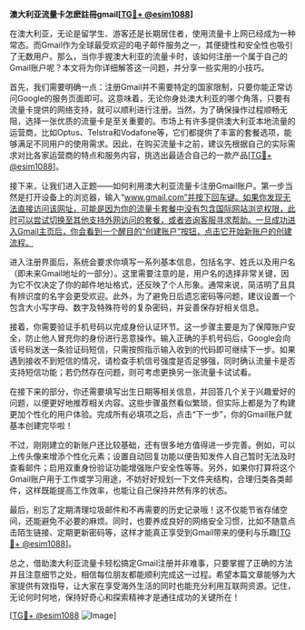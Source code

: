 **澳大利亚流量卡怎麽註冊gmail[[TG💪+ @esim1088](https://t.me/s/esim1088)]**

在澳大利亚，无论是留学生、游客还是长期居住者，使用流量卡上网已经成为一种常态。而Gmail作为全球最受欢迎的电子邮件服务之一，其便捷性和安全性也吸引了无数用户。那么，当你手握澳大利亚的流量卡时，该如何注册一个属于自己的Gmail账户呢？本文将为你详细解答这一问题，并分享一些实用的小技巧。

首先，我们需要明确一点：注册Gmail并不需要特定的国家限制，只要你能正常访问Google的服务页面即可。这意味着，无论你身处澳大利亚的哪个角落，只要有流量卡提供的网络支持，就可以顺利进行注册。当然，为了确保操作过程顺畅无阻，选择一张优质的流量卡是至关重要的。市场上有许多提供澳大利亚本地流量的运营商，比如Optus、Telstra和Vodafone等，它们都提供了丰富的套餐选项，能够满足不同用户的使用需求。因此，在购买流量卡之前，建议先根据自己的实际需求对比各家运营商的特点和服务内容，挑选出最适合自己的一款产品[[TG💪+ @esim1088](https://t.me/s/esim1088)]。

接下来，让我们进入正题——如何利用澳大利亚流量卡注册Gmail账户。第一步当然是打开设备上的浏览器，输入“www.gmail.com”并按下回车键。如果你发现无法直接访问该网址，可能是因为你的流量卡套餐中没有包含国际网站浏览权限，此时可以尝试切换至其他支持外网访问的套餐，或者咨询客服寻求帮助。一旦成功进入Gmail主页后，你会看到一个醒目的“创建账户”按钮，点击它开始新账户的创建流程。

进入注册界面后，系统会要求你填写一系列基本信息，包括名字、姓氏以及用户名（即未来Gmail地址的一部分）。这里需要注意的是，用户名的选择非常关键，因为它不仅决定了你的邮件地址格式，还反映了个人形象。通常来说，简洁明了且具有辨识度的名字会更受欢迎。此外，为了避免日后遗忘密码等问题，建议设置一个包含大小写字母、数字及特殊符号的复杂密码，并妥善保存好相关信息。

接着，你需要验证手机号码以完成身份认证环节。这一步骤主要是为了保障账户安全，防止他人冒充你的身份进行恶意操作。输入正确的手机号码后，Google会向该号码发送一条验证码短信，只需按照指示输入收到的代码即可继续下一步。如果遇到接收不到短信的情况，请检查手机信号强度是否足够强，同时确认流量卡是否支持短信功能；若仍然存在问题，则可考虑更换另一张流量卡试试看。

在接下来的部分，你还需要填写出生日期等相关信息，并回答几个关于兴趣爱好的问题，以便更好地推荐相关内容。这些步骤虽然看似繁琐，但实际上都是为了构建更加个性化的用户体验。完成所有必填项之后，点击“下一步”，你的Gmail账户就基本创建完毕啦！

不过，刚刚建立的新账户还比较基础，还有很多地方值得进一步完善。例如，可以上传头像来增添个性化元素；设置自动回复功能以便告知发件人自己暂时无法及时查看邮件；启用双重身份验证功能增强账户安全性等等。另外，如果你打算将这个Gmail账户用于工作或学习用途，不妨好好规划一下文件夹结构，合理归类各类邮件，这样既能提高工作效率，也能让自己保持井然有序的状态。

最后，别忘了定期清理垃圾邮件和不再需要的历史记录哦！这不仅能节省存储空间，还能避免不必要的麻烦。同时，也要养成良好的网络安全习惯，比如不随意点击陌生链接、定期更新密码等，这样才能真正享受到Gmail带来的便利与乐趣[[TG💪+ @esim1088](https://t.me/s/esim1088)]。

总之，借助澳大利亚流量卡轻松搞定Gmail注册并非难事，只要掌握了正确的方法并且注意细节之处，相信每位朋友都能顺利完成这一过程。希望本篇文章能够为大家提供有效指导，让大家在享受海外生活的同时也能充分利用互联网资源。记住，无论何时何地，保持好奇心和探索精神才是通往成功的关键所在！

[[TG💪+ @esim1088](https://t.me/s/esim1088) ![Image](https://i.postimg.cc/4NQfJmqS/Snipaste-2025-05-13-00-14-12.png)]